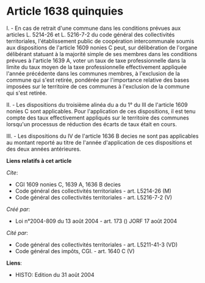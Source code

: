 # Article 1638 quinquies

I. - En cas de retrait d'une commune dans les conditions prévues aux articles L. 5214-26 et L. 5216-7-2 du code général des
collectivités territoriales, l'établissement public de coopération intercommunale soumis aux dispositions de l'article 1609
nonies C peut, sur délibération de l'organe délibérant statuant à la majorité simple de ses membres dans les conditions
prévues à l'article 1639 A, voter un taux de taxe professionnelle dans la limite du taux moyen de la taxe professionnelle
effectivement appliquée l'année précédente dans les communes membres, à l'exclusion de la commune qui s'est retirée, pondérée
par l'importance relative des bases imposées sur le territoire de ces communes à l'exclusion de la commune qui s'est retirée.

II. - Les dispositions du troisième alinéa du a du 1° du III de l'article 1609 nonies C sont applicables. Pour l'application
de ces dispositions, il est tenu compte des taux effectivement appliqués sur le territoire des communes lorsqu'un processus
de réduction des écarts de taux était en cours.

III. - Les dispositions du IV de l'article 1636 B decies ne sont pas applicables au montant reporté au titre de l'année
d'application de ces dispositions et des deux années antérieures.

**Liens relatifs à cet article**

_Cite_:

  - CGI 1609 nonies C, 1639 A, 1636 B decies
  - Code général des collectivités territoriales - art. L5214-26 (M)
  - Code général des collectivités territoriales - art. L5216-7-2 (V)

_Créé par_:

  - Loi n°2004-809 du 13 août 2004 - art. 173 () JORF 17 août 2004

_Cité par_:

  - Code général des collectivités territoriales - art. L5211-41-3 (VD)
  - Code général des impôts, CGI. - art. 1640 C (V)

**Liens**:

  - HISTO: Edition du 31 août 2004
